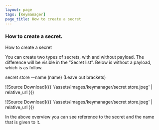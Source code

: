 ```yaml
---
layout: page
tags: [Keymanager]
page_title: How to create a secret
---
```


### How to create a secret.

How to create a secret

You can create two types of secrets, with and without payload. The difference will be visible in the “Secret list”. 
Below is without a payload, which is as follow.

secret store --name (name)
(Leave out brackets)

![Source Download]({{ '/assets/images/keymanager/secret store.jpeg' | relative_url }})

![Source Download]({{ '/assets/images/keymanager/secret store.jpeg' | relative_url }})

In the above overview you can see reference to the secret and the name that is given to it.
